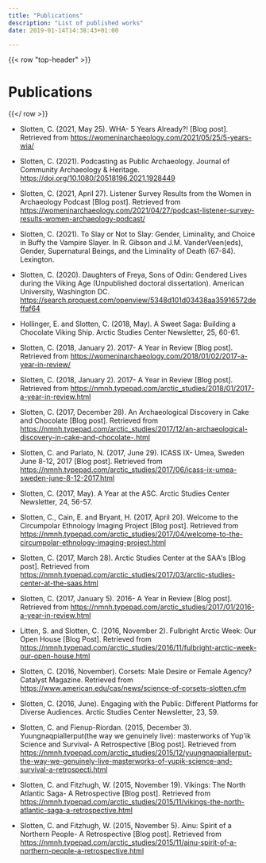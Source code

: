 ```yaml
---
title: "Publications"
description: "List of published works"
date: 2019-01-14T14:38:43+01:00

---
```

{{< row "top-header" >}}
# Publications
{{</ row >}}

* Slotten, C. (2021, May 25). WHA- 5 Years Already?! [Blog post]. Retrieved from https://womeninarchaeology.com/2021/05/25/5-years-wia/

* Slotten, C. (2021). Podcasting as Public Archaeology. Journal of Community Archaeology & Heritage. https://doi.org/10.1080/20518196.2021.1928449

* Slotten, C. (2021, April 27). Listener Survey Results from the Women in Archaeology Podcast [Blog post]. Retrieved from https://womeninarchaeology.com/2021/04/27/podcast-listener-survey-results-women-archaeology-podcast/

* Slotten, C. (2021). To Slay or Not to Slay: Gender, Liminality, and Choice in Buffy the Vampire Slayer. In R. Gibson and J.M. VanderVeen(eds), Gender, Supernatural Beings, and the Liminality of Death (67-84). Lexington.

* Slotten, C. (2020). Daughters of Freya, Sons of Odin: Gendered Lives during the Viking Age (Unpublished doctoral dissertation). American University, Washington DC. https://search.proquest.com/openview/5348d101d03438aa35916572deffaf64

* Hollinger, E. and Slotten, C. (2018, May). A Sweet Saga: Building a Chocolate Viking Ship. Arctic Studies Center Newsletter, 25, 60-61.

* Slotten, C. (2018, January 2). 2017- A Year in Review [Blog post]. Retrieved from https://womeninarchaeology.com/2018/01/02/2017-a-year-in-review/

* Slotten, C. (2018, January 2). 2017- A Year in Review [Blog post]. Retrieved from https://nmnh.typepad.com/arctic_studies/2018/01/2017-a-year-in-review.html

* Slotten, C. (2017, December 28). An Archaeological Discovery in Cake and Chocolate [Blog post]. Retrieved from https://nmnh.typepad.com/arctic_studies/2017/12/an-archaeological-discovery-in-cake-and-chocolate-.html

* Slotten, C. and Parlato, N. (2017, June 29). ICASS IX- Umea, Sweden June 8-12, 2017 [Blog post]. Retrieved from https://nmnh.typepad.com/arctic_studies/2017/06/icass-ix-umea-sweden-june-8-12-2017.html

* Slotten, C. (2017, May). A Year at the ASC. Arctic Studies Center Newsletter, 24, 56-57.

* Slotten, C., Cain, E. and Bryant, H. (2017, April 20). Welcome to the Circumpolar Ethnology Imaging Project [Blog post]. Retrieved from https://nmnh.typepad.com/arctic_studies/2017/04/welcome-to-the-circumpolar-ethnology-imaging-project.html

* Slotten, C. (2017, March 28). Arctic Studies Center at the SAA's [Blog post]. Retrieved from https://nmnh.typepad.com/arctic_studies/2017/03/arctic-studies-center-at-the-saas.html

* Slotten, C. (2017, January 5). 2016- A Year in Review [Blog post]. Retrieved from https://nmnh.typepad.com/arctic_studies/2017/01/2016-a-year-in-review.html

* Litten, S. and Slotten, C. (2016, November 2). Fulbright Arctic Week: Our Open House [Blog Post]. Retrieved from https://nmnh.typepad.com/arctic_studies/2016/11/fulbright-arctic-week-our-open-house.html

* Slotten, C. (2016, November). Corsets: Male Desire or Female Agency? Catalyst Magazine. Retrieved from https://www.american.edu/cas/news/science-of-corsets-slotten.cfm

* Slotten, C. (2016, June). Engaging with the Public: Different Platforms for Diverse Audiences. Arctic Studies Center Newsletter, 23, 59.

* Slotten, C. and Fienup-Riordan. (2015, December 3). Yuungnaqpiallerput(the way we genuinely live): masterworks of Yup'ik Science and Survival- A Retrospective [Blog post]. Retrieved from https://nmnh.typepad.com/arctic_studies/2015/12/yuungnaqpiallerput-the-way-we-genuinely-live-masterworks-of-yupik-science-and-survival-a-retrospecti.html

* Slotten, C. and Fitzhugh, W. (2015, November 19). Vikings: The North Atlantic Saga- A Retrospective [Blog post]. Retrieved from https://nmnh.typepad.com/arctic_studies/2015/11/vikings-the-north-atlantic-saga-a-retrospective.html

* Slotten, C. and Fitzhugh, W. (2015, November 5). Ainu: Spirit of a Northern People- A Retrospective [Blog post]. Retrieved from https://nmnh.typepad.com/arctic_studies/2015/11/ainu-spirit-of-a-northern-people-a-retrospective.html
